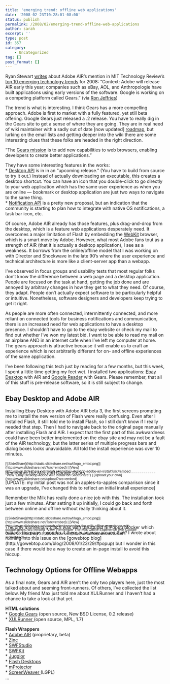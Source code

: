 ```yaml
---
title: 'emerging trend: offline web applications'
date: '2008-02-23T10:28:01-08:00'
status: publish
permalink: /2008/02/emerging-trend-offline-web-applications
author: sarah
excerpt: ''
type: post
id: 357
category:
    - Uncategorized
tag: []
post_format: []
---
```

Ryan Stewart [writes](http://blog.digitalbackcountry.com/?p=1286) about Adobe AIR’s mention in MIT Technology Review’s [top 10 emerging technology trends](http://www.technologyreview.com/read_article.aspx?ch=specialsections&sc=emerging08&id=20245) for 2008: “Context: Adobe will release AIR early this year; companies such as eBay, AOL, and Anthropologie have built applications using early versions of the software. Google is working on a competing platform called Gears.” (via [Ron Jeffries](http://blog.eronj.com/))

The trend is what is interesting. I think Gears has a more compelling approach. Adobe is first to market with a fully featured, yet still beta offering. Google Gears just released a .2 release. You have to really dig in the Gears site to get a sense of where they are going. They are in real need of wiki maintainer with a sadly out of date \[now updated\] [roadmap](http://code.google.com/p/google-gears/wiki/GearsRoadmap), but lurking on the email lists and getting deeper into the wiki there are some interesting clues that these folks are headed in the right direction.

“The [Gears mission](http://code.google.com/p/google-gears/wiki/ContributingToGears) is to add new capabilities to web browsers, enabling developers to create better applications.”

They have some interesting features in the works:  
\* [Desktop API](http://code.google.com/apis/gears/upcoming/api_desktop.html) is in in an “upcoming release.” (You have to build from source to try it out.) Instead of actually downloading an executable, this creates a desktop shortcut. You can have an icon that you double-click to go directly to your web application which has the same user experience as when you are online — bookmark or desktop application are just two ways to navigate to the same thing.  
\* [Notification API](http://code.google.com/p/google-gears/wiki/NotificationAPI) is a pretty new proposal, but an indication that the community is starting to plan how to integrate with native OS notifications, a task bar icon, etc.

Of course, Adobe AIR already has those features, plus drag-and-drop from the desktop, which is a feature web applications desperately need. It overcomes a major limitation of Flash by embedding the [WebKit](http://webkit.org/) browser, which is a smart move by Adobe. However, what most Adobe fans tout as a strength of AIR (that it is actually a desktop application), I see as a weakness. It borrows from the online/offline model that I was working on with Director and Shockwave in the late 90’s where the user experience and technical architecture is more like a client-server app than a webapp.

I’ve observed in focus groups and usability tests that most regular folks don’t know the difference between a web page and a desktop application. People are focused on the task at hand, getting the job done and are annoyed by arbitrary changes in how they get to what they need. Of course, they adapt. People don’t actually expect software to be particularly helpful or intuitive. Nonetheless, software designers and developers keep trying to get it right.

As people are more often connected, intermittently connected, and more reliant on connected tools for business notifications and communication, there is an increased need for web applications to have a desktop presence. I shouldn’t have to go to the ebay website or check my mail to find out whether I’ve won my latest bid. I want to be able to read my mail on an airplane AND in an internet cafe when I’ve left my computer at home. The gears approach is attractive because it will enable us to craft an experience which is not arbitrarily different for on- and offline experiences of the same application.

I’ve been following this tech just by reading for a few months, but this week, I spent a little time getting my feet wet. I installed two applications: [Ebay Desktop](http://desktop.ebay.com/) with AIR and [Google Reader](http://www.google.com/reader) with Gears. Please remember, that all of this stuff is pre-release software, so it is still subject to change.

Ebay Desktop and Adobe AIR
--------------------------

Installing Ebay Desktop with Adobe AIR beta 3, the first screens prompting me to install the new version of Flash were really confusing. Even after I installed Flash, it still told me to install Flash, so I still don’t know if I really needed that step. Then I had to navigate back to the original page manually after installing Flash and AIR. I expect that the first part of this awkwardness could have been better implemented on the ebay site and may not be a fault of the AIR technology, but the latter series of multiple progress bars and dialog boxes looks unavoidable. All told the install experience was over 10 minutes.

<div id="__ss_278882" style="width:425px;text-align:left"><div style="font-size:11px;font-family:tahoma,arial;height:26px;padding-top:2px">[![SlideShare](http://static.slideshare.net/swf/logo_embd.png)](http://www.slideshare.net/?src=embed) | [View](http://www.slideshare.net/sarah.allen/ebay-desktop-adobe-air-install?src=embed "View 'Ebay Desktop Adobe AIR Install' on SlideShare") | [Upload your own](http://www.slideshare.net/upload?src=embed)</div></div>Remember the Milk and Google Gears
----------------------------------

\[UPDATE: my initial post was not an apples-to-apples comparison since it was an upgrade, I’ve changed this to reflect an initial install experience\]

Remember the Milk has really done a nice job with this. The installation took just a few minutes. After setting it up initially, I could go back and forth between online and offline without really thinking about it.

<div id="__ss_279409" style="width:425px;text-align:left"><div style="font-size:11px;font-family:tahoma,arial;height:26px;padding-top:2px">[![SlideShare](http://static.slideshare.net/swf/logo_embd.png)](http://www.slideshare.net/?src=embed) | [View](http://www.slideshare.net/sarah.allen/remember-the-milk-offline-experience-with-google-gears?src=embed "View 'Remember The Milk Offline Experience with Google Gears' on SlideShare") | [Upload your own](http://www.slideshare.net/upload?src=embed)</div></div>The only momentary glitch was with the stupid IE Popup blocker which reloads the page. I wonder if there is anyway around that? I wrote about running into this issue on the [gowebtop blog](http://gowebtop.com/blog/2008/01/23/29/#popup) but I wonder in this case if there would be a way to create an in-page install to avoid this hiccup.

Technology Options for Offline Webapps
--------------------------------------

As a final note, Gears and AIR aren’t the only two players here, just the most talked about and seeming front-runners. Of others, I’ve collected the list below. My friend Max just told me about XULRunner and I haven’t had a chance to take a look at that yet.

**HTML solutions**  
\* [Google Gears](http://gears.google.com/) (open source, New BSD License, 0.2 release)  
\* [XULRunner ](http://developer.mozilla.org/en/docs/XULRunner)(open source, MPL, 1.7)

**Flash Wrappers**  
\* [Adobe AIR](http://labs.adobe.com/technologies/air/) (proprietary, beta)  
\* [Zinc](http://www.multidmedia.com/)  
\* [SWFStudio](http://www.northcode.com/)  
\* [SWFKit](http://www.swfkit.com/)  
\* [Jugglor](http://www.flashjester.com/)  
\* [Flash Desktops](http://www.trombettworks.com/)  
\* [mProjector](http://www.screentime.com/software/mprojector/)  
\* [ScreenWeaver ](http://screenweaver.org/)(LGPL)  
…